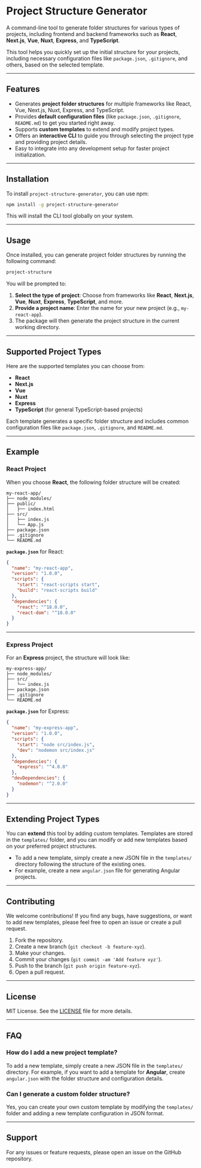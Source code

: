 
# Project Structure Generator

A command-line tool to generate folder structures for various types of projects, including frontend and backend frameworks such as **React**, **Next.js**, **Vue**, **Nuxt**, **Express**, and **TypeScript**. 

This tool helps you quickly set up the initial structure for your projects, including necessary configuration files like `package.json`, `.gitignore`, and others, based on the selected template.

---

## Features

- Generates **project folder structures** for multiple frameworks like React, Vue, Next.js, Nuxt, Express, and TypeScript.
- Provides **default configuration files** (like `package.json`, `.gitignore`, `README.md`) to get you started right away.
- Supports **custom templates** to extend and modify project types.
- Offers an **interactive CLI** to guide you through selecting the project type and providing project details.
- Easy to integrate into any development setup for faster project initialization.

---

## Installation

To install `project-structure-generator`, you can use npm:

```bash
npm install -g project-structure-generator
```

This will install the CLI tool globally on your system.

---

## Usage

Once installed, you can generate project folder structures by running the following command:

```bash
project-structure
```

You will be prompted to:

1. **Select the type of project**: Choose from frameworks like **React**, **Next.js**, **Vue**, **Nuxt**, **Express**, **TypeScript**, and more.
2. **Provide a project name**: Enter the name for your new project (e.g., `my-react-app`).
3. The package will then generate the project structure in the current working directory.

---

## Supported Project Types

Here are the supported templates you can choose from:

- **React**
- **Next.js**
- **Vue**
- **Nuxt**
- **Express**
- **TypeScript** (for general TypeScript-based projects)

Each template generates a specific folder structure and includes common configuration files like `package.json`, `.gitignore`, and `README.md`.

---

## Example

### React Project

When you choose **React**, the following folder structure will be created:

```plaintext
my-react-app/
├── node_modules/
├── public/
│   ├── index.html
├── src/
│   ├── index.js
│   └── App.js
├── package.json
├── .gitignore
└── README.md
```

**`package.json`** for React:

```json
{
  "name": "my-react-app",
  "version": "1.0.0",
  "scripts": {
    "start": "react-scripts start",
    "build": "react-scripts build"
  },
  "dependencies": {
    "react": "^18.0.0",
    "react-dom": "^18.0.0"
  }
}
```

---

### Express Project

For an **Express** project, the structure will look like:

```plaintext
my-express-app/
├── node_modules/
├── src/
│   └── index.js
├── package.json
├── .gitignore
└── README.md
```

**`package.json`** for Express:

```json
{
  "name": "my-express-app",
  "version": "1.0.0",
  "scripts": {
    "start": "node src/index.js",
    "dev": "nodemon src/index.js"
  },
  "dependencies": {
    "express": "^4.0.0"
  },
  "devDependencies": {
    "nodemon": "^2.0.0"
  }
}
```

---

## Extending Project Types

You can **extend** this tool by adding custom templates. Templates are stored in the `templates/` folder, and you can modify or add new templates based on your preferred project structures.

- To add a new template, simply create a new JSON file in the `templates/` directory following the structure of the existing ones.
- For example, create a new `angular.json` file for generating Angular projects.

---

## Contributing

We welcome contributions! If you find any bugs, have suggestions, or want to add new templates, please feel free to open an issue or create a pull request.

1. Fork the repository.
2. Create a new branch (`git checkout -b feature-xyz`).
3. Make your changes.
4. Commit your changes (`git commit -am 'Add feature xyz'`).
5. Push to the branch (`git push origin feature-xyz`).
6. Open a pull request.

---

## License

MIT License. See the [LICENSE](LICENSE) file for more details.

---

## FAQ

### How do I add a new project template?

To add a new template, simply create a new JSON file in the `templates/` directory. For example, if you want to add a template for **Angular**, create `angular.json` with the folder structure and configuration details.

### Can I generate a custom folder structure?

Yes, you can create your own custom template by modifying the `templates/` folder and adding a new template configuration in JSON format.

---

## Support

For any issues or feature requests, please open an issue on the GitHub repository.
